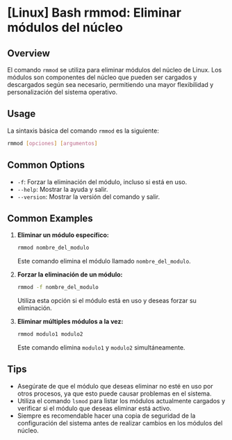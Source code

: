 # [Linux] Bash rmmod: Eliminar módulos del núcleo

## Overview
El comando `rmmod` se utiliza para eliminar módulos del núcleo de Linux. Los módulos son componentes del núcleo que pueden ser cargados y descargados según sea necesario, permitiendo una mayor flexibilidad y personalización del sistema operativo.

## Usage
La sintaxis básica del comando `rmmod` es la siguiente:

```bash
rmmod [opciones] [argumentos]
```

## Common Options
- `-f`: Forzar la eliminación del módulo, incluso si está en uso.
- `--help`: Mostrar la ayuda y salir.
- `--version`: Mostrar la versión del comando y salir.

## Common Examples
1. **Eliminar un módulo específico:**
   ```bash
   rmmod nombre_del_modulo
   ```
   Este comando elimina el módulo llamado `nombre_del_modulo`.

2. **Forzar la eliminación de un módulo:**
   ```bash
   rmmod -f nombre_del_modulo
   ```
   Utiliza esta opción si el módulo está en uso y deseas forzar su eliminación.

3. **Eliminar múltiples módulos a la vez:**
   ```bash
   rmmod modulo1 modulo2
   ```
   Este comando elimina `modulo1` y `modulo2` simultáneamente.

## Tips
- Asegúrate de que el módulo que deseas eliminar no esté en uso por otros procesos, ya que esto puede causar problemas en el sistema.
- Utiliza el comando `lsmod` para listar los módulos actualmente cargados y verificar si el módulo que deseas eliminar está activo.
- Siempre es recomendable hacer una copia de seguridad de la configuración del sistema antes de realizar cambios en los módulos del núcleo.